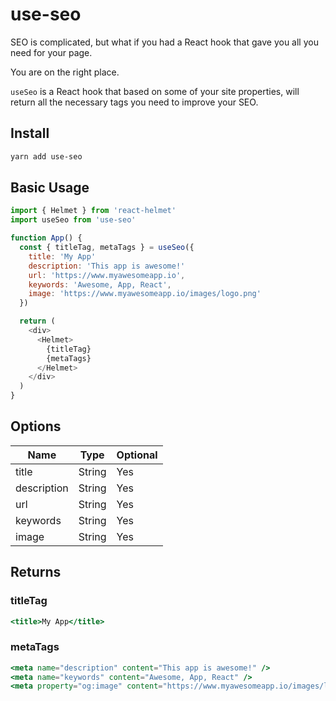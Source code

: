 # use-seo
SEO is complicated, but what if you had a React hook that gave you all you need for your page.

You are on the right place.

`useSeo` is a React hook that based on some of your site properties, will return all the necessary tags you need to improve your SEO.

## Install

```bash
yarn add use-seo
```

## Basic Usage

```js
import { Helmet } from 'react-helmet'
import useSeo from 'use-seo'

function App() {
  const { titleTag, metaTags } = useSeo({
    title: 'My App'
    description: 'This app is awesome!'
    url: 'https://www.myawesomeapp.io',
    keywords: 'Awesome, App, React',
    image: 'https://www.myawesomeapp.io/images/logo.png'
  })

  return (
    <div>
      <Helmet>
        {titleTag}
        {metaTags}
      </Helmet>
    </div>
  )
}
```

## Options

| Name        | Type   | Optional |
|-------------|--------|----------|
| title       | String | Yes      |
| description | String | Yes      |
| url         | String | Yes      |
| keywords    | String | Yes      |
| image       | String | Yes      |

## Returns

### titleTag

```jsx
<title>My App</title>
```

### metaTags

```jsx
<meta name="description" content="This app is awesome!" />
<meta name="keywords" content="Awesome, App, React" />
<meta property="og:image" content="https://www.myawesomeapp.io/images/logo.png" />
```


